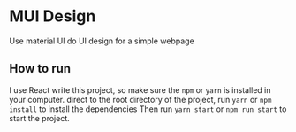 # MUI Design
Use material UI do UI design for a simple webpage

## How to run 
I use React write this project, so make sure the `npm` or `yarn` is installed in your computer.
direct to the root directory of the project, run `yarn` or `npm install` to install the dependencies
Then run `yarn start` or `npm run start` to start the project.